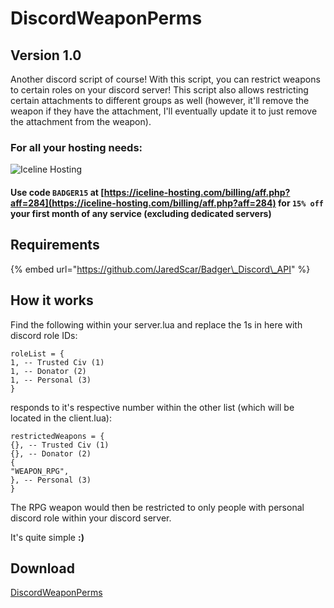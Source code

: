 # DiscordWeaponPerms

## **Version 1.0**

Another discord script of course! With this script, you can restrict weapons to certain roles on your discord server! This script also allows restricting certain attachments to different groups as well \(however, it'll remove the weapon if they have the attachment, I'll eventually update it to just remove the attachment from the weapon\).

### For all your hosting needs:

![Iceline Hosting](https://i.gyazo.com/24c65c27acc53ce0656cda7e7ed29230.gif)

#### Use code `BADGER15` at [https://iceline-hosting.com/billing/aff.php?aff=284](https://iceline-hosting.com/billing/aff.php?aff=284) for `15% off` your first month of any service \(excluding dedicated servers\)

## **Requirements**

{% embed url="https://github.com/JaredScar/Badger\_Discord\_API" %}

## **How it works**

Find the following within your server.lua and replace the 1s in here with discord role IDs:

```text
roleList = {
1, -- Trusted Civ (1)
1, -- Donator (2)
1, -- Personal (3)
}
```

responds to it's respective number within the other list \(which will be located in the client.lua\):

```text
restrictedWeapons = {
{}, -- Trusted Civ (1)
{}, -- Donator (2)
{
"WEAPON_RPG",
}, -- Personal (3)
}
```

The RPG weapon would then be restricted to only people with personal discord role within your discord server.

It's quite simple **:\)**

## **Download**

 [DiscordWeaponPerms](https://github.com/TheWolfBadger/DiscordWeaponPerms)

